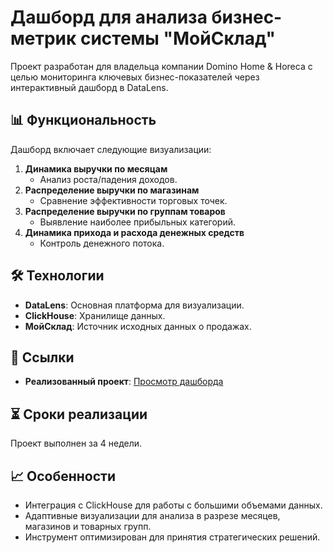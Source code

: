 # Дашборд для анализа бизнес-метрик системы "МойСклад"

Проект разработан для владельца компании Domino Home & Horeca с целью мониторинга ключевых бизнес-показателей через интерактивный дашборд в DataLens.

## 📊 Функциональность
Дашборд включает следующие визуализации:
1. **Динамика выручки по месяцам**  
   - Анализ роста/падения доходов.
2. **Распределение выручки по магазинам**  
   - Сравнение эффективности торговых точек.
3. **Распределение выручки по группам товаров**  
   - Выявление наиболее прибыльных категорий.
4. **Динамика прихода и расхода денежных средств**  
   - Контроль денежного потока.

## 🛠 Технологии
- **DataLens**: Основная платформа для визуализации.
- **ClickHouse**: Хранилище данных.
- **МойСклад**: Источник исходных данных о продажах.

## 🔗 Ссылки
- **Реализованный проект**: [Просмотр дашборда](https://datalens.yandex/6zqwzlrfrqpws)

## ⏳ Сроки реализации
Проект выполнен за 4 недели.

## 📈 Особенности
- Интеграция с ClickHouse для работы с большими объемами данных.
- Адаптивные визуализации для анализа в разрезе месяцев, магазинов и товарных групп.
- Инструмент оптимизирован для принятия стратегических решений.
